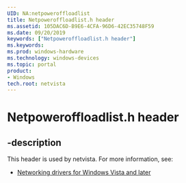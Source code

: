 ```yaml
---
UID: NA:netpoweroffloadlist
title: Netpoweroffloadlist.h header
ms.assetid: 105DAC6D-B9E6-4CFA-96D6-42EC35748F59
ms.date: 09/20/2019
keywords: ["Netpoweroffloadlist.h header"]
ms.keywords: 
ms.prod: windows-hardware
ms.technology: windows-devices
ms.topic: portal
product:
- Windows
tech.root: netvista
---
```


# Netpoweroffloadlist.h header


## -description


This header is used by netvista. For more information, see:

- [Networking drivers for Windows Vista and later](../_netvista/index.md)
